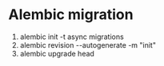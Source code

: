 # Alembic migration

1. alembic init -t async migrations
2. alembic revision --autogenerate -m "init"
3. alembic upgrade head

